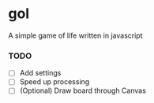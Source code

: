 # gol
 
A simple game of life written in javascript

### TODO
- [ ] Add settings
- [ ] Speed up processing
- [ ] (Optional) Draw board through Canvas
